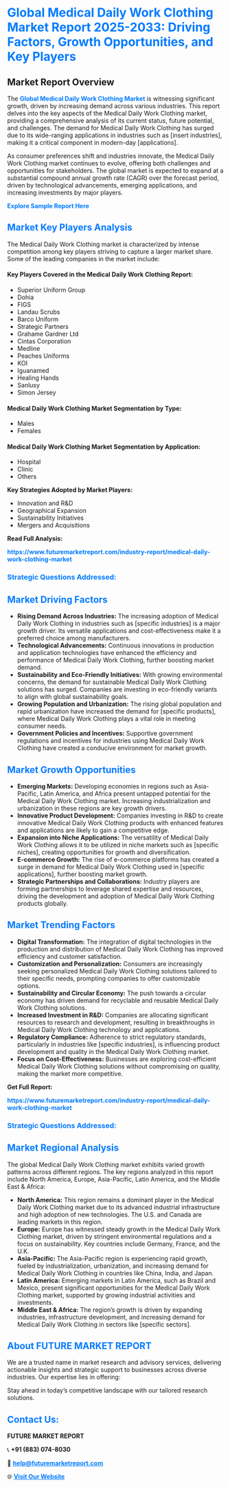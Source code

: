 <h1 style="color: #007BFF;">Global Medical Daily Work Clothing Market Report 2025-2033: Driving Factors, Growth Opportunities, and Key Players</h1>

<section id="overview">
<h2>Market Report Overview</h2>
<p>The <a href="https://www.futuremarketreport.com/industry-report/medical-daily-work-clothing-market" style="color: #007BFF; text-decoration: none;"><strong>Global Medical Daily Work Clothing Market</strong></a> is witnessing significant growth, driven by increasing demand across various industries. This report delves into the key aspects of the Medical Daily Work Clothing market, providing a comprehensive analysis of its current status, future potential, and challenges. The demand for Medical Daily Work Clothing has surged due to its wide-ranging applications in industries such as [insert industries], making it a critical component in modern-day [applications].</p>
<p>As consumer preferences shift and industries innovate, the Medical Daily Work Clothing market continues to evolve, offering both challenges and opportunities for stakeholders. The global market is expected to expand at a substantial compound annual growth rate (CAGR) over the forecast period, driven by technological advancements, emerging applications, and increasing investments by major players.</p>
</section>

<section id="overview">
<p><a href="https://www.futuremarketreport.com/request-sample/reportId=78081" style="color: #007BFF; text-decoration: none;"><strong>Explore Sample Report Here</strong></a></p>
</section>

<section id="key-players">
<h2 style="color: #007BFF;">Market Key Players Analysis</h2>
<p>The Medical Daily Work Clothing market is characterized by intense competition among key players striving to capture a larger market share. Some of the leading companies in the market include:</p>
<h4>Key Players Covered in the Medical Daily Work Clothing Report:</h4>
<ul><li>Superior Uniform Group</li><li>Dohia</li><li>FIGS</li><li>Landau Scrubs</li><li>Barco Uniform</li><li>Strategic Partners</li><li>Grahame Gardner Ltd</li><li>Cintas Corporation</li><li>Medline</li><li>Peaches Uniforms</li><li>KOI</li><li>Iguanamed</li><li>Healing Hands</li><li>Sanlusy</li><li>Simon Jersey</li></ul>
<h4>Medical Daily Work Clothing Market Segmentation by Type:</h4>
<ul><li>Males</li><li>Females</li></ul>

<h4>Medical Daily Work Clothing Market Segmentation by Application:</h4>
<ul><li>Hospital</li><li>Clinic</li><li>Others</li></ul>
<p><strong>Key Strategies Adopted by Market Players:</strong></p>
<ul>
<li>Innovation and R&D</li>
<li>Geographical Expansion</li>
<li>Sustainability Initiatives</li>
<li>Mergers and Acquisitions</li>
</ul>
</section>

<section>
<p><strong>Read Full Analysis: </strong></p><a href="https://www.futuremarketreport.com/industry-report/medical-daily-work-clothing-market" style="color: #007BFF; text-decoration: none;"><strong>https://www.futuremarketreport.com/industry-report/medical-daily-work-clothing-market</strong></a>
<h3 style="color: #007BFF;">Strategic Questions Addressed:</h3>
</section>

<section id="driving-factors">
<h2 style="color: #007BFF;">Market Driving Factors</h2>
<ul>
<li><strong>Rising Demand Across Industries:</strong> The increasing adoption of Medical Daily Work Clothing in industries such as [specific industries] is a major growth driver. Its versatile applications and cost-effectiveness make it a preferred choice among manufacturers.</li>
<li><strong>Technological Advancements:</strong> Continuous innovations in production and application technologies have enhanced the efficiency and performance of Medical Daily Work Clothing, further boosting market demand.</li>
<li><strong>Sustainability and Eco-Friendly Initiatives:</strong> With growing environmental concerns, the demand for sustainable Medical Daily Work Clothing solutions has surged. Companies are investing in eco-friendly variants to align with global sustainability goals.</li>
<li><strong>Growing Population and Urbanization:</strong> The rising global population and rapid urbanization have increased the demand for [specific products], where Medical Daily Work Clothing plays a vital role in meeting consumer needs.</li>
<li><strong>Government Policies and Incentives:</strong> Supportive government regulations and incentives for industries using Medical Daily Work Clothing have created a conducive environment for market growth.</li>
</ul>
</section>

<section id="growth-opportunities">
<h2 style="color: #007BFF;">Market Growth Opportunities</h2>
<ul>
<li><strong>Emerging Markets:</strong> Developing economies in regions such as Asia-Pacific, Latin America, and Africa present untapped potential for the Medical Daily Work Clothing market. Increasing industrialization and urbanization in these regions are key growth drivers.</li>
<li><strong>Innovative Product Development:</strong> Companies investing in R&D to create innovative Medical Daily Work Clothing products with enhanced features and applications are likely to gain a competitive edge.</li>
<li><strong>Expansion into Niche Applications:</strong> The versatility of Medical Daily Work Clothing allows it to be utilized in niche markets such as [specific niches], creating opportunities for growth and diversification.</li>
<li><strong>E-commerce Growth:</strong> The rise of e-commerce platforms has created a surge in demand for Medical Daily Work Clothing used in [specific applications], further boosting market growth.</li>
<li><strong>Strategic Partnerships and Collaborations:</strong> Industry players are forming partnerships to leverage shared expertise and resources, driving the development and adoption of Medical Daily Work Clothing products globally.</li>
</ul>
</section>

<section id="trending-factors">
<h2 style="color: #007BFF;">Market Trending Factors</h2>
<ul>
<li><strong>Digital Transformation:</strong> The integration of digital technologies in the production and distribution of Medical Daily Work Clothing has improved efficiency and customer satisfaction.</li>
<li><strong>Customization and Personalization:</strong> Consumers are increasingly seeking personalized Medical Daily Work Clothing solutions tailored to their specific needs, prompting companies to offer customizable options.</li>
<li><strong>Sustainability and Circular Economy:</strong> The push towards a circular economy has driven demand for recyclable and reusable Medical Daily Work Clothing solutions.</li>
<li><strong>Increased Investment in R&D:</strong> Companies are allocating significant resources to research and development, resulting in breakthroughs in Medical Daily Work Clothing technology and applications.</li>
<li><strong>Regulatory Compliance:</strong> Adherence to strict regulatory standards, particularly in industries like [specific industries], is influencing product development and quality in the Medical Daily Work Clothing market.</li>
<li><strong>Focus on Cost-Effectiveness:</strong> Businesses are exploring cost-efficient Medical Daily Work Clothing solutions without compromising on quality, making the market more competitive.</li>
</ul>
</section>

<section>
<p><strong>Get Full Report: </strong></p><a href="https://www.futuremarketreport.com/industry-report/medical-daily-work-clothing-market" style="color: #007BFF; text-decoration: none;"><strong>https://www.futuremarketreport.com/industry-report/medical-daily-work-clothing-market</strong></a>
<h3 style="color: #007BFF;">Strategic Questions Addressed:</h3>
</section>


<section id="regional-analysis">
<h2 style="color: #007BFF;">Market Regional Analysis</h2>
<p>The global Medical Daily Work Clothing market exhibits varied growth patterns across different regions. The key regions analyzed in this report include North America, Europe, Asia-Pacific, Latin America, and the Middle East & Africa:</p>
<ul>
<li><strong>North America:</strong> This region remains a dominant player in the Medical Daily Work Clothing market due to its advanced industrial infrastructure and high adoption of new technologies. The U.S. and Canada are leading markets in this region.</li>
<li><strong>Europe:</strong> Europe has witnessed steady growth in the Medical Daily Work Clothing market, driven by stringent environmental regulations and a focus on sustainability. Key countries include Germany, France, and the U.K.</li>
<li><strong>Asia-Pacific:</strong> The Asia-Pacific region is experiencing rapid growth, fueled by industrialization, urbanization, and increasing demand for Medical Daily Work Clothing in countries like China, India, and Japan.</li>
<li><strong>Latin America:</strong> Emerging markets in Latin America, such as Brazil and Mexico, present significant opportunities for the Medical Daily Work Clothing market, supported by growing industrial activities and investments.</li>
<li><strong>Middle East & Africa:</strong> The region’s growth is driven by expanding industries, infrastructure development, and increasing demand for Medical Daily Work Clothing in sectors like [specific sectors].</li>
</ul>
</section>

<footer>
<h2 style="color: #007BFF;">About FUTURE MARKET REPORT</h2>
<p>We are a trusted name in market research and advisory services, delivering actionable insights and strategic support to businesses across diverse industries. Our expertise lies in offering:</p>

<p>Stay ahead in today’s competitive landscape with our tailored research solutions.</p>

<h2 style="color: #007BFF;">Contact Us:</h2>
<p><strong>FUTURE MARKET REPORT</strong></p>
<p>📞 <strong>+91 (883) 074-8030</strong></p>
<p>📧 <strong><a href="mailto:help@futuremarketreport.com" style="color: #007BFF;">help@futuremarketreport.com</a></strong></p>
<p>🌐 <strong><a href="https://www.futuremarketreport.com/" style="color: #007BFF;">Visit Our Website</a></strong></p>
</footer>